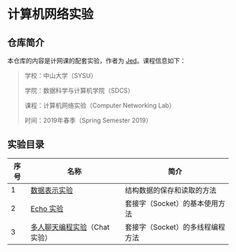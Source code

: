 # 计算机网络实验

## 仓库简介

本仓库的内容是计网课的配套实验，作者为 [Jed](https://www.jeddd.com)。课程信息如下：

> 学校：中山大学（SYSU）
>
> 学院：数据科学与计算机学院（SDCS）
>
> 课程：计算机网络实验（Computer Networking Lab）
>
> 时间：2019年春季（Spring Semester 2019）



## 实验目录

| 序号 | 名称                                               | 简介                             |
| ---- | -------------------------------------------------- | -------------------------------- |
| 1    | [数据表示实验](Lab1_DataExpressing)                | 结构数据的保存和读取的方法       |
| 2    | [Echo 实验](Lab2_TcpUdpEcho)                       | 套接字（Socket）的基本使用方法   |
| 3    | [多人聊天编程实验](Lab3_TcpGroupChat)（Chat 实验） | 套接字（Socket）的多线程编程方法 |

